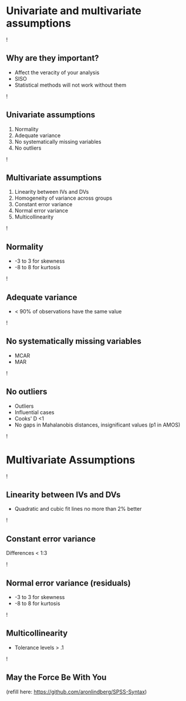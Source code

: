 Univariate and multivariate assumptions
===

!

Why are they important?
---

* Affect the veracity of your analysis
* SISO
* Statistical methods will not work without them 

!

Univariate assumptions
---

1. Normality
2. Adequate variance
3. No systematically missing variables
4. No outliers

!

Multivariate assumptions
---

1. Linearity between IVs and DVs
2. Homogeneity of variance across groups
3. Constant error variance
4. Normal error variance
5. Multicollinearity

!

Normality
---

* -3 to 3 for skewness
* -8 to 8 for kurtosis

!

Adequate variance
---

* < 90% of observations have the same value

!

No systematically missing variables
---

* MCAR
* MAR

!

No outliers
---

* Outliers
* Influential cases
* Cooks' D <1
* No gaps in Mahalanobis distances, insignificant values (p1 in AMOS)

!

Multivariate Assumptions
===

!

Linearity between IVs and DVs
---

* Quadratic and cubic fit lines no more than 2% better

!

Constant error variance
---

Differences < 1:3

!

Normal error variance (residuals)
---

* -3 to 3 for skewness
* -8 to 8 for kurtosis

!

Multicollinearity
---

* Tolerance levels > .1

!

May the Force Be With You
---
(refill here: https://github.com/aronlindberg/SPSS-Syntax)
